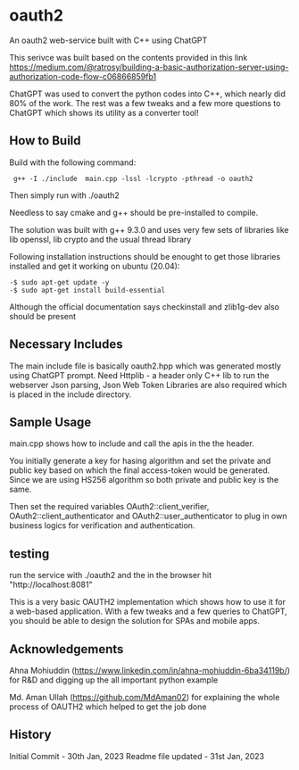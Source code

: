 # oauth2
An oauth2 web-service built with C++ using ChatGPT

This serivce was built based on the contents provided in this link 
https://medium.com/@ratrosy/building-a-basic-authorization-server-using-authorization-code-flow-c06866859fb1

ChatGPT was used to convert the python codes into C++, which nearly did 80% of the work.
The rest was a few tweaks and a few more questions to ChatGPT which shows its utility as a converter tool!

## How to Build 

Build with the following command:

```
 g++ -I ./include  main.cpp -lssl -lcrypto -pthread -o oauth2

```
Then simply run with ./oauth2

Needless to say cmake and g++ should be pre-installed to compile.

The solution was built with g++ 9.3.0 and uses very few sets of libraries like 
lib openssl, lib crypto and the usual thread library 

Following installation instructions should be enought to get those libraries installed
and get it working on ubuntu (20.04):

```
-$ sudo apt-get update -y
-$ sudo apt-get install build-essential

```
Although the official documentation says checkinstall and zlib1g-dev also should be present 

## Necessary Includes

The main include file is basically oauth2.hpp which was generated mostly using ChatGPT prompt.
Need Httplib - a header only C++ lib to run the webserver 
Json parsing, Json Web Token Libraries are also required which is placed in the include directory.

## Sample Usage

main.cpp shows how to include and call the apis in the the header.

You initially generate a key for hasing algorithm and set the private and public key based on which
the final access-token would be generated. 
Since we are using HS256 algorithm so both private and public key is the same.

Then set the required variables OAuth2::client_verifier, OAuth2::client_authenticator
and OAuth2::user_authenticator to plug in own business logics for verification and authentication.

## testing

run the service with ./oauth2 and the in the browser hit "http://localhost:8081"
 
This is a very basic OAUTH2 implementation which shows how to use it for a web-based application.
With a few tweaks and a few queries to ChatGPT, you should be able to design the solution for SPAs and mobile apps.

## Acknowledgements

Ahna Mohiuddin (https://www.linkedin.com/in/ahna-mohiuddin-6ba34119b/) for R&D and digging up the all important python example

Md. Aman Ullah (https://github.com/MdAman02) for explaining the whole process of OAUTH2 which helped to get the job done

## History

Initial Commit - 30th Jan, 2023
Readme file updated - 31st Jan, 2023



